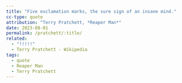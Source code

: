 ```yaml
---
title: "Five exclamation marks, the sure sign of an insane mind."
cc-type: quote
attribution: "Terry Pratchett, *Reaper Man*"
date: 2023-08-01
permalink: /pratchett/:title/
related:
  - "!!!!!"
  - Terry Pratchett - Wikipedia
tags:
  - quote
  - Reaper Man
  - Terry Pratchett
---
```

